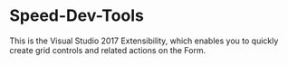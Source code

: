# Speed-Dev-Tools
This is the Visual Studio 2017 Extensibility, which enables you to quickly create grid controls and related actions on the Form.
